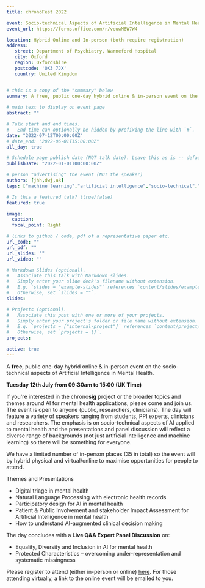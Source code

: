 ```yaml
---
title: chronoFest 2022 

event: Socio-technical Aspects of Artificial Intelligence in Mental Health
event_url: https://forms.office.com/r/veuwM6W7W4

location: Hybrid Online and In-person (both require registration)
address:
   street: Department of Psychiatry, Warneford Hospital
   city: Oxford
   region: Oxfordshire
   postcode: 'OX3 7JX'
   country: United Kingdom


# this is a copy of the "summary" below
summary: A free, public one-day hybrid online & in-person event on the socio-technical aspects of Artificial Intelligence in Mental Health
  
# main text to display on event page
abstract: ""

# Talk start and end times.
#   End time can optionally be hidden by prefixing the line with `#`.
date: "2022-07-12T00:00:00Z"
# date_end: "2022-06-01T15:00:00Z"
all_day: true

# Schedule page publish date (NOT talk date). Leave this as is -- defaults to first day of the year
publishDate: "2022-01-01T00:00:00Z"

# person "advertising" the event (NOT the speaker)
authors: [jhh,dwj,ak]
tags: ["machine learning","artificial intelligence","socio-technical","equality, diversity and inclusion","under-representation","participatory design","digital triage"]

# Is this a featured talk? (true/false)
featured: true

image:
  caption: 
  focal_point: Right

# links to github / code, pdf of a representative paper etc.
url_code: ""
url_pdf: ""
url_slides: ""
url_video: ""

# Markdown Slides (optional).
#   Associate this talk with Markdown slides.
#   Simply enter your slide deck's filename without extension.
#   E.g. `slides = "example-slides"` references `content/slides/example-slides.md`.
#   Otherwise, set `slides = ""`.
slides:

# Projects (optional).
#   Associate this post with one or more of your projects.
#   Simply enter your project's folder or file name without extension.
#   E.g. `projects = ["internal-project"]` references `content/project/deep-learning/index.md`.
#   Otherwise, set `projects = []`.
projects:

active: true
---
```


A **free**, public one-day hybrid online & in-person event on the socio-technical aspects of Artificial Intelligence in Mental Health.

**Tuesday 12th July from 09:30am to 15:00 (UK Time)**

If you're interested in the chrono**sig** project or the broader topics and themes around AI for mental health applications, please come and join us.  The event is open to anyone (public, researchers, clinicians).  The day will feature a variety of speakers ranging from students, PPI experts, clinicians and researchers.  The emphasis is on socio-technical aspects of AI applied to mental health and the presentations and panel discussion will reflect a diverse range of backgrounds (not just artificial intelligence and machine learning) so there will be something for everyone.

We have a limited number of in-person places (35 in total) so the event will by hybrid physical and virtual/online to maximise opportunities for people to attend.  

Themes and Presentations
  * Digital triage in mental health
  * Natural Language Processing with electronic health records
  * Participatory design for AI in mental health
  * Patient & Public Involvement and stakeholder Impact Assessment for Artificial Intelligence in mental health
  * How to understand AI-augmented clinical decision making

The day concludes with a **Live Q&A Expert Panel Discussion** on:
  * Equality, Diversity and Inclusion in AI for mental health
  * Protected Characteristics – overcoming under-representation and systematic missingness

Please register to attend (either in-person or online) [here](https://forms.office.com/r/veuwM6W7W4).  For those attending virtually, a link to the online event will be emailed to you.

